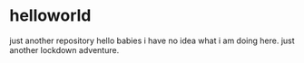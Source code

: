# helloworld
just another repository 
hello babies 
i have no idea what i am doing here. just another lockdown adventure. 
